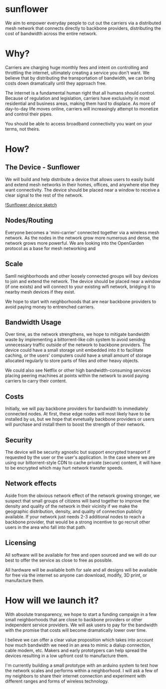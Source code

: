 sunflower
=========

We aim to empower everyday people to cut out the carriers via a distributed mesh network that connects directly to backbone providers, distributing the cost of bandwidth across the entire network.

# Why?

Carriers are charging huge monthly fees and intent on controlling and throttling the internet, ultimately creating a service you don't want. We believe that by distributing the transportation of bandwidth, we can bring costs down dramatically until they approach free.

The internet is a fundamental human right that all humans should control. Because of regulation and legislation, carriers have exclusivity in most residential and business areas, making them hard to displace. As more of day-to-day life moves online, carriers will increasingly attempt to monetize and control their pipes.

You should be able to access broadband connectivity you want on your terms, not theirs.


# How?

## The Device - Sunflower

We will build and help distribute a device that allows users to easily build and extend mesh networks in their homes, offices, and anywhere else they want connectivity. The device should be placed near a window to receive a clear signal to the rest of the network.

[!Sunflower device sketch](http://cl.ly/image/3b2d2J0z2A1O)

## Nodes/Routing

Everyone becomes a 'mini-carrier' connected together via a wireless mesh network.  As the nodes in the network grow more numerous and dense, the network grows more powerful. We are looking into the OpenGarden protocol as a base for mesh networking and 

## Scale

Samll neighborhoods and other loosely connected groups will buy devices to join and extend the network. The device should be placed near a window (if one exists) and will connect to your existing wifi network, bridging it to nearby mesh devices if they exist. 

We hope to start with neighborhoods that are near backbone providers to avoid paying money to entrenched carriers. 

## Bandwidth Usage

Over time, as the network strengthens, we hope to mitigate bandwidth waste by implementing a bittorrent-like cdn system to avoid senidng unnecessary traffic outside of the network to backbone providers. The device could have a small storage unit embedded into it to facilitate caching, or the users' computers could have a small amount of storage allocated regularly to store parts of files and other heavy objects.

We could also see Netflix or other high bandwidth-consuming services placing peering machines at points within the network to avoid paying carriers to carry their content.

## Costs

Initially, we will pay backbone providers for bandwidth to immediately connected nodes. At first, these edge nodes will most likely have to be installed by us, but we hope that evnetually backbone providers or users will purchase and install them to boost the strength of their network. 

## Security

The device will be security agnostic but support encrypted transport if requested by the user or the user's application. In the case where we are using our bittorrent-style CDN to cache private (secure) content, it will have to be encrypted which may hurt network transfer speeds.

## Network effects

Aside from the obvious network effect of the network growing stronger, we suspect that small groups of citizens will band together to improve the density and quality of the network in their vicinity if we make the geographic distribution, density, and quality of connection publicly available. If your network just needs 2-3 additional nodes to reach a backbone provider, that would be a strong incentive to go recruit other users in the area who fall into that path.

## Licensing

All software will be available for free and open sourced and we will do our best to offer the service as close to free as possible.

All hardware will be available both for sale and all designs will be available for free via the internet so anyone can download, modify, 3D print, or manufacture them.


# How will we launch it?

With absolute transparency, we hope to start a funding campaign in a few small neighborhoods that are close to backbone providers or other independent service providers. We will ask users to pay for the bandwidth with the promise that costs will become dramatically lower over time.

I believe we can offer a clear value proposition which takes into account how much bandwidth we need in an area to mimic a dialup connection, cable modem, etc. Makers and early prototypers can help spread the devices resulting in a low upfront cost to manufacture them.

I'm currently building a small prototype with an arduino system to test how the network scales and performs within a neighborhood. I will ask a few of my neighbors to share their internet connection and experiment with different ranges and forms of wireless technology.
